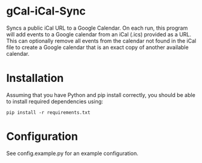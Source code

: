 # gCal-iCal-Sync

Syncs a public iCal URL to a Google Calendar. On each run, this program will add events to a Google calendar from an iCal (.ics) provided as a URL. This can optionally remove all events from the calendar not found in the iCal file to create a Google calendar that is an exact copy of another available calendar.

# Installation

Assuming that you have Python and pip install correctly, you should be able to install required dependencies using:

    pip install -r requirements.txt

# Configuration

See config.example.py for an example configuration.